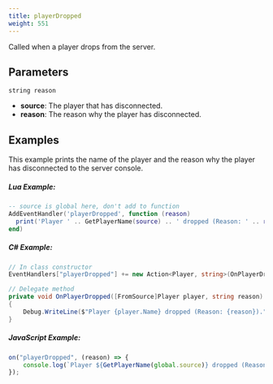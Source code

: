 ```yaml
---
title: playerDropped
weight: 551
---
```


Called when a player drops from the server.

Parameters
----------

```
string reason
```

- **source**: The player that has disconnected.
- **reason**: The reason why the player has disconnected.

Examples
--------
This example prints the name of the player and the reason why the player has disconnected to the server console.
##### Lua Example:
```lua
-- source is global here, don't add to function
AddEventHandler('playerDropped', function (reason)
  print('Player ' .. GetPlayerName(source) .. ' dropped (Reason: ' .. reason .. ')')
end)
```

##### C\# Example:
```csharp
// In class constructor
EventHandlers["playerDropped"] += new Action<Player, string>(OnPlayerDropped);

// Delegate method
private void OnPlayerDropped([FromSource]Player player, string reason)
{
    Debug.WriteLine($"Player {player.Name} dropped (Reason: {reason}).");
}
```


##### JavaScript Example:
```js
on("playerDropped", (reason) => {
    console.log(`Player ${GetPlayerName(global.source)} dropped (Reason: ${reason}).`)
});
```
